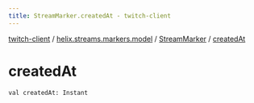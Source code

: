 ```yaml
---
title: StreamMarker.createdAt - twitch-client
---
```


[twitch-client](../../index.html) / [helix.streams.markers.model](../index.html) / [StreamMarker](index.html) / [createdAt](./created-at.html)

# createdAt

`val createdAt: Instant`